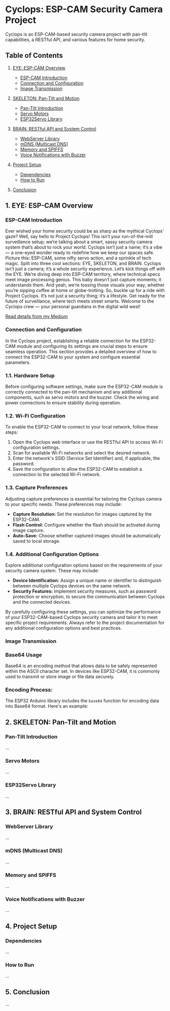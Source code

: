 # Cyclops: ESP-CAM Security Camera Project

Cyclops is an ESP-CAM-based security camera project with pan-tilt capabilities, a RESTful API, and various features for home security.

## Table of Contents

1. [EYE: ESP-CAM Overview](#eye)
   - [ESP-CAM Introduction](#esp-cam-introduction)
   - [Connection and Configuration](#connection-and-configuration)
   - [Image Transmission](#image-transmission)

2. [SKELETON: Pan-Tilt and Motion](#skeleton)
   - [Pan-Tilt Introduction](#pan-tilt-introduction)
   - [Servo Motors](#servo-motors)
   - [ESP32Servo Library](#esp32servo-library)

3. [BRAIN: RESTful API and System Control](#brain)
   - [WebServer Library](#webserver-library)
   - [mDNS (Multicast DNS)](#mdns-multicast-dns)
   - [Memory and SPIFFS](#memory-and-spiffs)
   - [Voice Notifications with Buzzer](#voice-notifications-with-buzzer)

4. [Project Setup](#project-setup)
   - [Dependencies](#dependencies)
   - [How to Run](#how-to-run)

5. [Conclusion](#conclusion)

## 1. EYE: ESP-CAM Overview <a name="eye"></a>

### ESP-CAM Introduction <a name="esp-cam-introduction"></a>

Ever wished your home security could be as sharp as the mythical Cyclops’ gaze? Well, say hello to Project Cyclops! This isn’t your run-of-the-mill surveillance setup; we’re talking about a smart, sassy security camera system that’s about to rock your world.
Cyclops isn’t just a name; it’s a vibe — a one-eyed wonder ready to redefine how we keep our spaces safe. Picture this: ESP-CAM, some nifty servo action, and a sprinkle of tech magic. Split into three cool sections: EYE, SKELETON, and BRAIN. Cyclops isn’t just a camera; it’s a whole security experience.
Let’s kick things off with the EYE. We’re diving deep into ESP-CAM territory, where technical specs meet image processing genius. This baby doesn’t just capture moments; it understands them. And yeah, we’re tossing those visuals your way, whether you’re sipping coffee at home or globe-trotting.
So, buckle up for a ride with Project Cyclops. It’s not just a security thing; it’s a lifestyle. Get ready for the future of surveillance, where tech meets street smarts. Welcome to the Cyclops crew — your personal guardians in the digital wild west!

[Read details from my Medium](https://medium.com/@atacanymc/home-security-cam-api-with-esp-part-1-dfaf1aa60980)

### Connection and Configuration <a name="connection-and-configuration"></a>

In the Cyclops project, establishing a reliable connection for the ESP32-CAM module and configuring its settings are crucial steps to ensure seamless operation. This section provides a detailed overview of how to connect the ESP32-CAM to your system and configure essential parameters.

### 1.1. Hardware Setup

Before configuring software settings, make sure the ESP32-CAM module is correctly connected to the pan-tilt mechanism and any additional components, such as servo motors and the buzzer. Check the wiring and power connections to ensure stability during operation.

### 1.2. Wi-Fi Configuration

To enable the ESP32-CAM to connect to your local network, follow these steps:

1. Open the Cyclops web interface or use the RESTful API to access Wi-Fi configuration settings.
2. Scan for available Wi-Fi networks and select the desired network.
3. Enter the network's SSID (Service Set Identifier) and, if applicable, the password.
4. Save the configuration to allow the ESP32-CAM to establish a connection to the selected Wi-Fi network.

### 1.3. Capture Preferences

Adjusting capture preferences is essential for tailoring the Cyclops camera to your specific needs. These preferences may include:

- **Capture Resolution:** Set the resolution for images captured by the ESP32-CAM.
- **Flash Control:** Configure whether the flash should be activated during image capture.
- **Auto-Save:** Choose whether captured images should be automatically saved to local storage.

### 1.4. Additional Configuration Options

Explore additional configuration options based on the requirements of your security camera system. These may include:

- **Device Identification:** Assign a unique name or identifier to distinguish between multiple Cyclops devices on the same network.
- **Security Features:** Implement security measures, such as password protection or encryption, to secure the communication between Cyclops and the connected devices.

By carefully configuring these settings, you can optimize the performance of your ESP32-CAM-based Cyclops security camera and tailor it to meet specific project requirements. Always refer to the project documentation for any additional configuration options and best practices.

### Image Transmission <a name="image-transmission"></a>

### Base64 Usage

Base64 is an encoding method that allows data to be safely represented within the ASCII character set. In devices like ESP32-CAM, it is commonly used to transmit or store image or file data securely.

### Encoding Process:

The ESP32 Arduino library includes the `base64` function for encoding data into Base64 format. Here's an example:

## 2. SKELETON: Pan-Tilt and Motion <a name="skeleton"></a>

### Pan-Tilt Introduction <a name="pan-tilt-introduction"></a>

...

### Servo Motors <a name="servo-motors"></a>

...

### ESP32Servo Library <a name="esp32servo-library"></a>

...

## 3. BRAIN: RESTful API and System Control <a name="brain"></a>

### WebServer Library <a name="webserver-library"></a>

...

### mDNS (Multicast DNS) <a name="mdns-multicast-dns"></a>

...

### Memory and SPIFFS <a name="memory-and-spiffs"></a>

...

### Voice Notifications with Buzzer <a name="voice-notifications-with-buzzer"></a>

...

## 4. Project Setup <a name="project-setup"></a>

### Dependencies <a name="dependencies"></a>

...

### How to Run <a name="how-to-run"></a>

...

## 5. Conclusion <a name="conclusion"></a>

...

